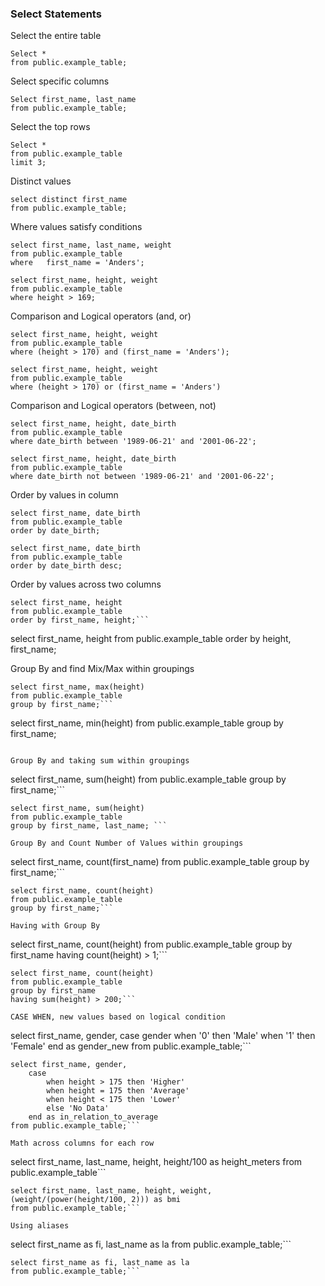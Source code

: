 ### **Select Statements**

Select the entire table 

```
Select *
from public.example_table;
```

Select specific columns 
```
Select first_name, last_name
from public.example_table;
```

Select the top rows
```
Select *
from public.example_table
limit 3;
```

Distinct values
```
select distinct first_name
from public.example_table;
```

Where values satisfy conditions
```
select first_name, last_name, weight
from public.example_table 
where   first_name = 'Anders'; 
```
```
select first_name, height, weight 
from public.example_table 
where height > 169;
```

Comparison and Logical operators (and, or)
```
select first_name, height, weight
from public.example_table
where (height > 170) and (first_name = 'Anders'); 
```
```
select first_name, height, weight
from public.example_table
where (height > 170) or (first_name = 'Anders')
```

Comparison and Logical operators (between, not)
```
select first_name, height, date_birth
from public.example_table
where date_birth between '1989-06-21' and '2001-06-22';
```
```
select first_name, height, date_birth
from public.example_table
where date_birth not between '1989-06-21' and '2001-06-22';
```

Order by values in column 
```
select first_name, date_birth
from public.example_table
order by date_birth;
```
```
select first_name, date_birth
from public.example_table
order by date_birth desc;
```

Order by values across two columns
```
select first_name, height
from public.example_table
order by first_name, height;```
```
select first_name, height
from public.example_table
order by height, first_name;

Group By and find Mix/Max within groupings 
```
select first_name, max(height)
from public.example_table
group by first_name;```
```
select first_name, min(height)
from public.example_table
group by first_name;
```

Group By and taking sum within groupings 
```
select first_name, sum(height)
from public.example_table
group by first_name;```
```
select first_name, sum(height)
from public.example_table
group by first_name, last_name; ```

Group By and Count Number of Values within groupings 
```
select first_name, count(first_name)
from public.example_table
group by first_name;```
```
select first_name, count(height)
from public.example_table
group by first_name;```

Having with Group By
```
select first_name, count(height)
from public.example_table
group by first_name
having count(height) > 1;```
```
select first_name, count(height)
from public.example_table
group by first_name
having sum(height) > 200;```

CASE WHEN, new values based on logical condition
```
select first_name, gender,
    case gender
        when '0' then 'Male'
        when '1' then 'Female'
    end as gender_new
from public.example_table;```
```
select first_name, gender,
    case 
        when height > 175 then 'Higher'
        when height = 175 then 'Average'
        when height < 175 then 'Lower'
        else 'No Data'
    end as in_relation_to_average
from public.example_table;```

Math across columns for each row
```
select first_name, last_name, height,
height/100 as height_meters
from public.example_table```
```
select first_name, last_name, height, weight, 
(weight/(power(height/100, 2))) as bmi
from public.example_table;```

Using aliases
```
select first_name as fi, last_name as la
from public.example_table;```

```
select first_name as fi, last_name as la
from public.example_table;```

